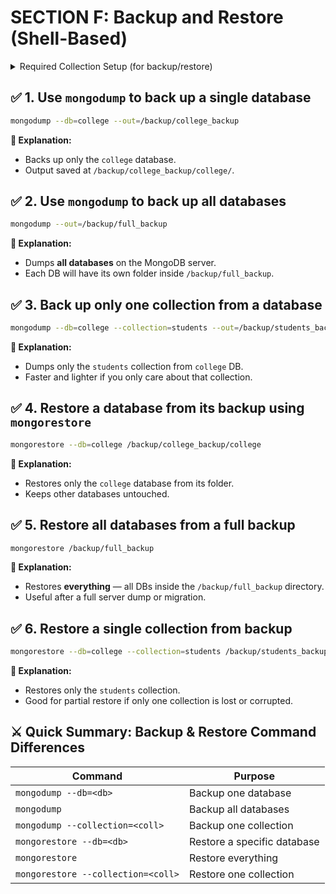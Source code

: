 # SECTION F: Backup and Restore (Shell-Based)

<details>
<summary>Required Collection Setup (for backup/restore)</summary>

Assume you have a database called `college` and a collection `students`.
You can insert sample data like this:

```js
use college
db.students.insertMany([
  { 
    name: "Priy Mavani", 
    email: "priy@example.com", 
    course: "Computer Engineering", 
    rollNo: "21CE100" 
  }, 
  { 
    name: "Aman Patel",
    email: "aman@example.com", 
    course: "Information Technology", 
    rollNo: "21CE101" 
  }
])
```
</details>

## ✅ 1. Use `mongodump` to back up a **single database**

```bash
mongodump --db=college --out=/backup/college_backup
```
**🧠 Explanation:**
* Backs up only the `college` database.
* Output saved at `/backup/college_backup/college/`.

## ✅ 2. Use `mongodump` to back up **all databases**

```bash
mongodump --out=/backup/full_backup
```
**🧠 Explanation:**
* Dumps **all databases** on the MongoDB server.
* Each DB will have its own folder inside `/backup/full_backup`.

## ✅ 3. Back up only **one collection** from a database

```bash
mongodump --db=college --collection=students --out=/backup/students_backup
```
**🧠 Explanation:**
* Dumps only the `students` collection from `college` DB.
* Faster and lighter if you only care about that collection.

## ✅ 4. Restore a **database** from its backup using `mongorestore`

```bash
mongorestore --db=college /backup/college_backup/college
```
**🧠 Explanation:**
* Restores only the `college` database from its folder.
* Keeps other databases untouched.

## ✅ 5. Restore **all databases** from a full backup

```bash
mongorestore /backup/full_backup
```
**🧠 Explanation:**
* Restores **everything** — all DBs inside the `/backup/full_backup` directory.
* Useful after a full server dump or migration.

## ✅ 6. Restore a **single collection** from backup

```bash
mongorestore --db=college --collection=students /backup/students_backup/college/students.bson
```
**🧠 Explanation:**
* Restores only the `students` collection.
* Good for partial restore if only one collection is lost or corrupted.

## ⚔️ Quick Summary: Backup & Restore Command Differences

| Command | Purpose |
|---------|---------|
| `mongodump --db=<db>` | Backup one database |
| `mongodump` | Backup all databases |
| `mongodump --collection=<coll>` | Backup one collection |
| `mongorestore --db=<db>` | Restore a specific database |
| `mongorestore` | Restore everything |
| `mongorestore --collection=<coll>` | Restore one collection |